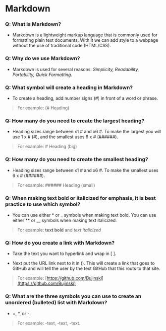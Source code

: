 # Markdown

### Q: What is Markdown?

- Markdown is a lightweight markup language that is commonly used for formatting plain text documents. With it we can add style to a webpage without the use of traditional code (HTML/CSS).

### Q: Why do we use Markdown?

- Markdown is used for several reasons: *Simplicity, Readability, Portability, Quick Formatting*.

### Q: What symbol will create a heading in Markdown?

- To create a heading, add number signs (#) in front of a word or phrase.

> For example: (# Heading)

### Q: How many do you need to create the largest heading?

- Heading sizes range between x1 # and x6 #. To make the largest you will use 1 x # (#), and the smallest uses 6 x # (######).

> For example: # Heading (big)

### Q: How many do you need to create the smallest heading?

- Heading sizes range between x1 # and x6 #. To make the smallest uses 6 x # (######).

> For example: ###### Heading (small)

### Q: When making text bold or italicized for emphasis, it is best practice to use which symbol?

- You can use either * or _ symbols when making text bold. You can use either ** or __ symbols when making text italicized.

> For example: **text bold** and *text italicized*

### Q: How do you create a link with Markdown?

- Take the text you want to hyperlink and wrap in [ ].

- Next put the URL link next to it in (). This will create a link that goes to GitHub and will tell the user by the text GitHub that this routs to that site.
  
> For example: [https://github.com/Bujinski](https://github.com/Bujinski)

### Q: What are the three symbols you can use to create an unordered (bulleted) list with Markdown?

- +, *, or -.

> For example: -text, -text, -text. 

